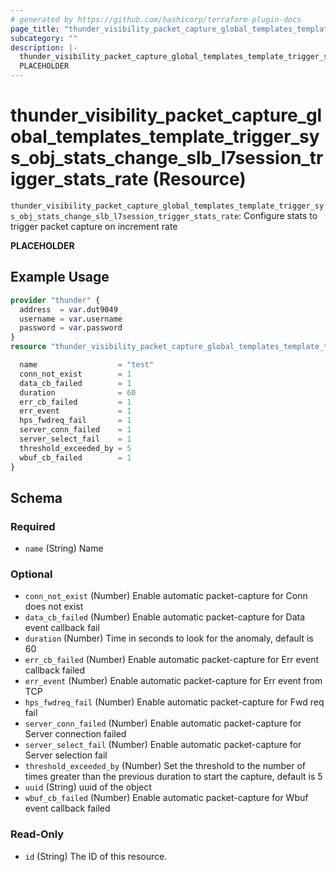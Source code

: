 ```yaml
---
# generated by https://github.com/hashicorp/terraform-plugin-docs
page_title: "thunder_visibility_packet_capture_global_templates_template_trigger_sys_obj_stats_change_slb_l7session_trigger_stats_rate Resource - terraform-provider-thunder"
subcategory: ""
description: |-
  thunder_visibility_packet_capture_global_templates_template_trigger_sys_obj_stats_change_slb_l7session_trigger_stats_rate: Configure stats to trigger packet capture on increment rate
  PLACEHOLDER
---
```


# thunder_visibility_packet_capture_global_templates_template_trigger_sys_obj_stats_change_slb_l7session_trigger_stats_rate (Resource)

`thunder_visibility_packet_capture_global_templates_template_trigger_sys_obj_stats_change_slb_l7session_trigger_stats_rate`: Configure stats to trigger packet capture on increment rate

__PLACEHOLDER__

## Example Usage

```terraform
provider "thunder" {
  address  = var.dut9049
  username = var.username
  password = var.password
}
resource "thunder_visibility_packet_capture_global_templates_template_trigger_sys_obj_stats_change_slb_l7session_trigger_stats_rate" "thunder_visibility_packet_capture_global_templates_template_trigger_sys_obj_stats_change_slb_l7session_trigger_stats_rate" {

  name                  = "test"
  conn_not_exist        = 1
  data_cb_failed        = 1
  duration              = 60
  err_cb_failed         = 1
  err_event             = 1
  hps_fwdreq_fail       = 1
  server_conn_failed    = 1
  server_select_fail    = 1
  threshold_exceeded_by = 5
  wbuf_cb_failed        = 1
}
```

<!-- schema generated by tfplugindocs -->
## Schema

### Required

- `name` (String) Name

### Optional

- `conn_not_exist` (Number) Enable automatic packet-capture for Conn does not exist
- `data_cb_failed` (Number) Enable automatic packet-capture for Data event callback fail
- `duration` (Number) Time in seconds to look for the anomaly, default is 60
- `err_cb_failed` (Number) Enable automatic packet-capture for Err event callback failed
- `err_event` (Number) Enable automatic packet-capture for Err event from TCP
- `hps_fwdreq_fail` (Number) Enable automatic packet-capture for Fwd req fail
- `server_conn_failed` (Number) Enable automatic packet-capture for Server connection failed
- `server_select_fail` (Number) Enable automatic packet-capture for Server selection fail
- `threshold_exceeded_by` (Number) Set the threshold to the number of times greater than the previous duration to start the capture, default is 5
- `uuid` (String) uuid of the object
- `wbuf_cb_failed` (Number) Enable automatic packet-capture for Wbuf event callback failed

### Read-Only

- `id` (String) The ID of this resource.


